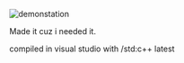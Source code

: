 ![demonstation](https://github.com/user-attachments/assets/233ca46f-4af2-4ed9-b4a8-981c2d93f42d)


Made it cuz i needed it.


compiled in visual studio with /std:c++ latest

